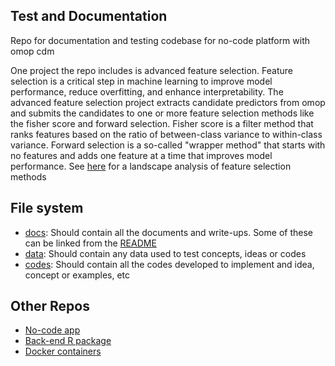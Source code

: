 ## Test and Documentation
Repo for documentation and testing codebase for no-code platform with omop cdm

One project the repo includes is advanced feature selection. Feature selection is a critical step in machine learning to improve model performance, reduce overfitting, and enhance interpretability. The advanced feature selection project extracts candidate predictors from omop and submits the candidates to one or more feature selection methods like the fisher score and forward selection. Fisher score is a filter method that ranks features based on the ratio of between-class variance to within-class variance. Forward selection is a so-called "wrapper method" that starts with no features and adds one feature at a time that improves model performance. See [here](./docs/Machine%20learning%20feature%20Selection%20Methods%20Overview_LNS.docx) for a landscape analysis of feature selection methods

## File system

- [docs](./docs): Should contain all the documents and write-ups. Some of these can be linked from the [README](./README.md)
- [data](./data): Should contain any data used to test concepts, ideas or codes
- [codes](./codes): Should contain all the codes developed to implement and idea, concept or examples, etc

## Other Repos
- [No-code app](https://github.com/aphrc-nocode/no-code-app)
- [Back-end R package](https://github.com/aphrc-nocode/Rautoml)
- [Docker containers](https://github.com/aphrc-nocode/no-code-devops)

